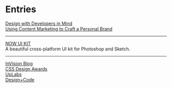 
# Entries
[Design with Developers in Mind](http://blog.invisionapp.com/design-with-developers-in-mind/)<br />
[Using Content Marketing to Craft a Personal Brand](http://blog.invisionapp.com/content-marketing-personal-brand/)<br />

___

[NOW UI KIT](https://www.invisionapp.com/now)<br />
A beautiful cross-platform UI kit for Photoshop and Sketch.

___

[InVision Blog](http://blog.invisionapp.com/)<br />
[CSS Design Awards](http://www.cssdesignawards.com/)<br />
[UpLabs](https://www.uplabs.com/)<br />
[Design+Code](https://designcode.io/)<br />
